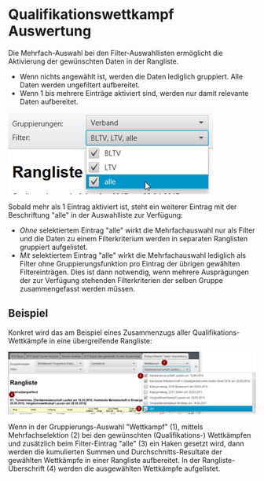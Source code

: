 # Qualifikationswettkampf Auswertung

Die Mehrfach-Auswahl bei den Filter-Auswahllisten ermöglicht die Aktivierung der gewünschten Daten in der Rangliste.

* Wenn nichts angewählt ist, werden die Daten lediglich gruppiert. Alle Daten werden ungefiltert aufbereitet.
* Wenn 1 bis mehrere Einträge aktiviert sind, werden nur damit relevante Daten aufbereitet.

![](/assets/rangliste-extended-filter-detail.png)

Sobald mehr als 1 Eintrag aktiviert ist, steht ein weiterer Eintrag mit der Beschriftung "alle" in der Auswahlliste zur Verfügung:

* _Ohne_ selektiertem Eintrag "alle" wirkt die Mehrfachauswahl nur als Filter und die Daten zu einem Filterkriterium werden in separaten Ranglisten gruppiert aufgelistet.
* _Mit_ selektiertem Eintrag "alle" wirkt die Mehrfachauswahl lediglich als Filter ohne Gruppierungsfunktion pro Eintrag der übrigen gewählten Filtereinträgen. Dies ist dann notwendig, wenn mehrere Ausprägungen der zur Verfügung stehenden Filterkriterien der selben Gruppe zusammengefasst werden müssen.

## Beispiel

Konkret wird das am Beispiel eines Zusammenzugs aller Qualifikations-Wettkämpfe in eine übergreifende Rangliste:

![](/assets/rangliste-extended-filter.png)

Wenn in der Gruppierungs-Auswahl "Wettkampf" \(1\), mittels Mehrfachselektion \(2\) bei den gewünschten \(Qualifikations-\) Wettkämpfen und zusätzlich beim Filter-Eintrag "alle" \(3\) ein Haken gesetzt wird, dann werden die kumulierten Summen und Durchschnitts-Resultate der gewählten Wettkämpfe in einer Rangliste aufbereitet. In der Rangliste-Überschrift \(4\) werden die ausgewählten Wettkämpfe aufgelistet.

